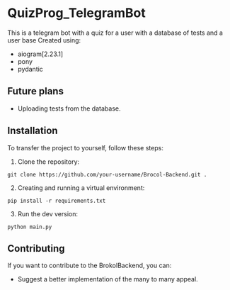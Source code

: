 # QuizProg_TelegramBot

This is a telegram bot with a quiz for a user with a database of tests and a user base
Created using:
- aiogram[2.23.1]
- pony
- pydantic

## Future plans

- Uploading tests from the database.


## Installation

To transfer the project to yourself, follow these steps:

1. Clone the repository:

```
git clone https://github.com/your-username/Brocol-Backend.git .
```

2. Creating and running a virtual environment:

```
pip install -r requirements.txt
```


3. Run the dev version:

```
python main.py
```



## Contributing

If you want to contribute to the BrokolBackend, you can:

- Suggest a better implementation of the many to many appeal.
